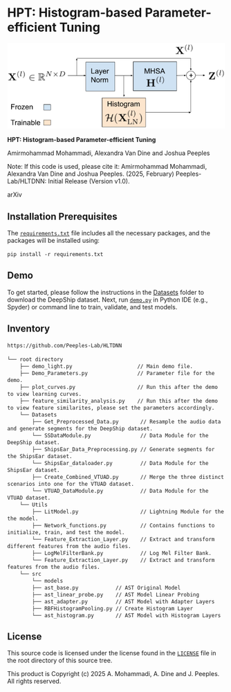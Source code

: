 # HPT: Histogram-based Parameter-efficient Tuning
<p align="center">
  <img src="Figures/Workflow.png" alt="Workflow Diagram">
</p>


**HPT: Histogram-based Parameter-efficient Tuning**

Amirmohammad Mohammadi, Alexandra Van Dine and Joshua Peeples

Note: If this code is used, please cite it: Amirmohammad Mohammadi, Alexandra Van Dine and Joshua Peeples. (2025, February) Peeples-Lab/HLTDNN: Initial Release (Version v1.0). 

arXiv

## Installation Prerequisites

The [`requirements.txt`](requirements.txt) file includes all the necessary packages, and the packages will be installed using:

   ```pip install -r requirements.txt```

## Demo

To get started, please follow the instructions in the [Datasets](Datasets) folder to download the DeepShip dataset.
Next, run [`demo.py`](demo.py) in Python IDE (e.g., Spyder) or command line to train, validate, and test models. 


## Inventory

```
https://github.com/Peeples-Lab/HLTDNN 

└── root directory
    ├── demo_light.py                     // Main demo file.
    ├── Demo_Parameters.py                // Parameter file for the demo.
    ├── plot_curves.py                    // Run this after the demo to view learning curves. 
    ├── feature_similarity_analysis.py    // Run this after the demo to view feature similarites, please set the parameters accordingly. 
    └── Datasets                
        ├── Get_Preprocessed_Data.py       // Resample the audio data and generate segments for the DeepShip dataset.
        └── SSDataModule.py                // Data Module for the DeepShip dataset.
        ├── ShipsEar_Data_Preprocessing.py // Generate segments for the ShipsEar dataset.
        └── ShipsEar_dataloader.py         // Data Module for the ShipsEar dataset.
        ├── Create_Combined_VTUAD.py 	   // Merge the three distinct scenarios into one for the VTUAD dataset.
        └── VTUAD_DataModule.py            // Data Module for the VTUAD dataset.
    └── Utils                     
        ├── LitModel.py                    // Lightning Module for the the model.
        ├── Network_functions.py           // Contains functions to initialize, train, and test the model.
        └── Feature_Extraction_Layer.py    // Extract and transform different features from the audio files.
        ├── LogMelFilterBank.py            // Log Mel Filter Bank.
        └── Feature_Extraction_Layer.py    // Extract and transform features from the audio files.
    └── src
    	└── models              
		├── ast_base.py            // AST Original Model
		├── ast_linear_probe.py    // AST Model Linear Probing
		├── ast_adapter.py         // AST Model with Adapter Layers
		├── RBFHistogramPooling.py // Create Histogram Layer
		└── ast_histogram.py       // AST Model with Histogram Layers

```

## License

This source code is licensed under the license found in the [`LICENSE`](LICENSE) file in the root directory of this source tree.

This product is Copyright (c) 2025 A. Mohammadi, A. Dine and J. Peeples. All rights reserved.


